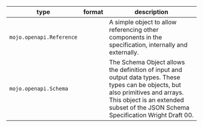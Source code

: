 | type | format | description |
|---|---|---|
| `mojo.openapi.Reference` |  | A simple object to allow referencing other components in the specification, internally and externally. |
| `mojo.openapi.Schema` |  | The Schema Object allows the definition of input and output data types. These types can be objects, but also primitives and arrays. This object is an extended subset of the JSON Schema Specification Wright Draft 00. |
